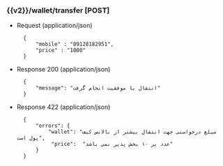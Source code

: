 ### {{v2}}/wallet/transfer  [POST]




+ Request (application/json)

        {
            "mobile" : "09128182951",
            "price" : "1000"
        }
        
+ Response 200 (application/json)

        {
            "message": "انتقال با موفقیت انجام گرفت"
        }


+ Response 422 (application/json)

        {
            "errors": {
                "wallet": "مبلغ درخواستی جهت انتقال بیشتر از بالانس کیف پول است",
                 "price":  "عدد بر ۱۰ بخش پذیر نمی باشد"
            }
        }
